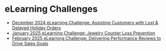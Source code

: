 # eLearning Challenges

* [December 2024 eLearning Challenge: Assisting Customers with Lost & Delayed Holiday Orders](https://github.com/nachocinalli/elearning-challenges/blob/master/elearningacademy/12-2024/README.md)
* [January 2025 eLearning Challenge: Jewelry Counter Loss Prevention](https://github.com/nachocinalli/elearning-challenges/blob/master/elearningacademy/01-2025/README.md)
* [February 2025 eLearning Challenge: Delivering Performance Reviews to Drive Sales Goals](https://github.com/nachocinalli/elearning-challenges/blob/master/elearningacademy/02-2025/README.md)